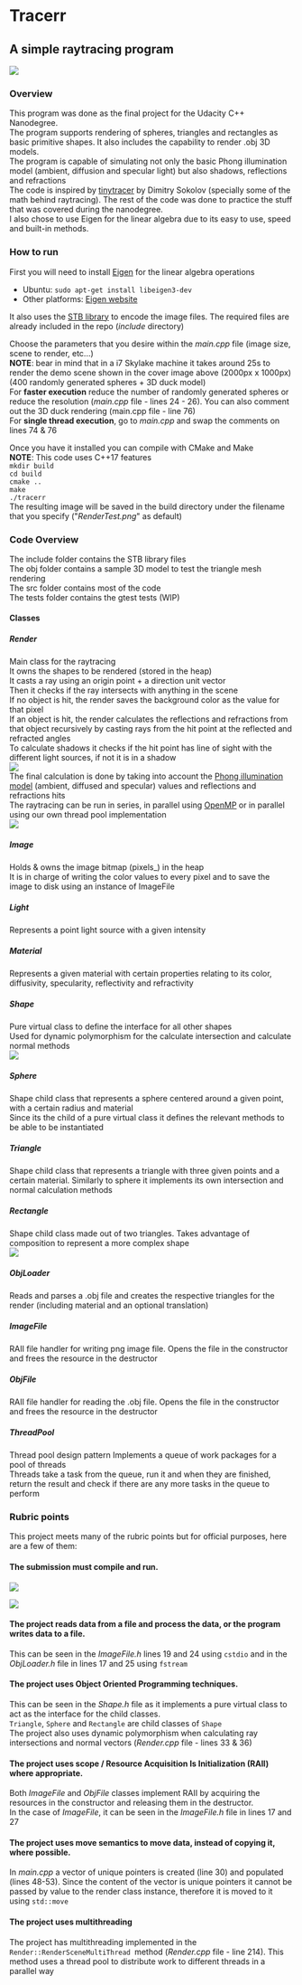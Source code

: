 # Tracerr
## A simple raytracing program

![](./img/cover.png)


### Overview
This program was done as the final project for the Udacity C++ Nanodegree.  
The program supports rendering of spheres, triangles and rectangles as basic primitive shapes. It also includes the capability to render .obj 3D models.  
The program is capable of simulating not only the basic Phong illumination model (ambient, diffusion and specular light) but also shadows, reflections and refractions  
The code is inspired by [tinytracer](https://github.com/ssloy/tinyraytracer) by Dimitry Sokolov (specially some of the math behind raytracing). The rest of the code was done to practice the stuff that was covered during the nanodegree.    
I also chose to use Eigen for the linear algebra due to its easy to use, speed and built-in methods. 

### How to run
First you will need to install [Eigen](http://eigen.tuxfamily.org/index.php?title=Main_Page) for the linear algebra operations  
 - Ubuntu: `sudo apt-get install libeigen3-dev`  
 - Other platforms: [Eigen website]()

It also uses the [STB library](https://github.com/nothings/stb) to encode the image files. The required files are already included in the repo (_include_ directory)  

Choose the parameters that you desire within the _main.cpp_ file (image size, scene to render, etc...)  
**NOTE**: bear in mind that in a i7 Skylake machine it takes around 25s to render the demo scene shown in the cover image above (2000px x 1000px) (400 randomly generated spheres + 3D duck model)   
For **faster execution** reduce the number of randomly generated spheres or reduce the resolution (_main.cpp_ file - lines 24 - 26). You can also comment out the 3D duck rendering (main.cpp file - line 76)  
For **single thread execution**, go to _main.cpp_ and swap the comments on lines 74 & 76   

Once you have it installed you can compile with CMake and Make  
**NOTE**: This code uses C++17 features  
`mkdir build  `  
`cd build  `  
`cmake ..  `  
`make  `  
`./tracerr`    
The resulting image will be saved in the build directory under the filename that you specify ("_RenderTest.png_" as default)

### Code Overview
The include folder contains the STB library files  
The obj folder contains a sample 3D model to test the triangle mesh rendering  
The src folder contains most of the code  
The tests folder contains the gtest tests (WIP)  

#### Classes

##### Render
Main class for the raytracing  
It owns the shapes to be rendered (stored in the heap)  
It casts a ray using an origin point + a direction unit vector  
Then it checks if the ray intersects with anything in the scene  
If no object is hit, the render saves the background color as the value for that pixel  
If an object is hit, the render calculates the reflections and refractions from that object recursively by casting rays from the hit point at the reflected and refracted angles  
To calculate shadows it checks if the hit point has line of sight with the different light sources, if not it is in a shadow  
![](./img/phong.png)  
The final calculation is done by taking into account the [Phong illumination model](https://en.wikipedia.org/wiki/Phong_shading) (ambient, diffused and specular) values and reflections and refractions hits  
The raytracing can be run in series, in parallel using [OpenMP](https://en.wikipedia.org/wiki/OpenMP) or in parallel using our own thread pool implementation   
![](./img/render_call_diagram.png)

##### Image
Holds & owns the image bitmap (pixels_) in the heap  
It is in charge of writing the color values to every pixel and to save the image to disk using an instance of ImageFile

##### Light
Represents a point light source with a given intensity
  
##### Material
Represents a given material with certain properties relating to its color, diffusivity, specularity, reflectivity and refractivity

##### Shape
Pure virtual class to define the interface for all other shapes  
Used for dynamic polymorphism for the calculate intersection and calculate normal methods  
![](./img/shape_class_childs.png)          

##### Sphere
Shape child class that represents a sphere centered around a given point, with a certain radius and material  
Since its the child of a pure virtual class it defines the relevant methods to be able to be instantiated

##### Triangle
Shape child class that represents a triangle with three given points and a certain material. Similarly to sphere it implements its own intersection and normal calculation methods

##### Rectangle
Shape child class made out of two triangles. Takes advantage of composition to represent a more complex shape  
![](./img/rect_class.png)  
##### ObjLoader
Reads and parses a .obj file and creates the respective triangles for the render (including material and an optional translation)

##### ImageFile
RAII file handler for writing png image file. Opens the file in the constructor and frees the resource in the destructor

##### ObjFile
RAII file handler for reading the .obj file. Opens the file in the constructor and frees the resource in the destructor

##### ThreadPool
Thread pool design pattern
Implements a queue of work packages for a pool of threads  
Threads take a task from the queue, run it and when they are finished, return the result and check if there are any more tasks in the queue to perform

### Rubric points
This project meets many of the rubric points but for official purposes, here are a few of them:
#### The submission must compile and run.
![](./img/build.png)  

![](./img/run.png)    
#### The project reads data from a file and process the data, or the program writes data to a file.
This can be seen in the _ImageFile.h_ lines 19 and 24 using `cstdio` and in the _ObjLoader.h_ file in lines 17 and 25 using `fstream`  

#### The project uses Object Oriented Programming techniques.
This can be seen in the _Shape.h_ file as it implements a pure virtual class to act as the interface for the child classes.  
 `Triangle`, `Sphere` and `Rectangle` are child classes of `Shape`  
 The project also uses dynamic polymorphism when calculating ray intersections and normal vectors (_Render.cpp_ file - lines 33 & 36)

#### The project uses scope / Resource Acquisition Is Initialization (RAII) where appropriate.
Both _ImageFile_ and _ObjFile_ classes implement RAII by acquiring the resources in the constructor and releasing them in the destructor.  
In the case of _ImageFile_, it can be seen in the _ImageFile.h_ file in lines 17 and 27

#### The project uses move semantics to move data, instead of copying it, where possible.
In _main.cpp_ a vector of unique pointers is created (line 30) and populated (lines 48-53). Since the content of the vector is unique pointers it cannot be passed by value to the render class instance, therefore it is moved to it using `std::move`

#### The project uses multithreading
The project has multithreading implemented in the `Render::RenderSceneMultiThread `method (_Render.cpp_ file - line 214). This method uses a thread pool to distribute work to different threads in a parallel way



